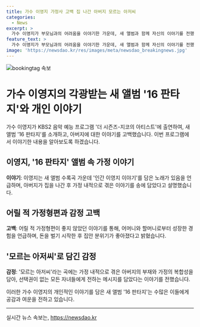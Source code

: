 ```yaml
---
title: 가수 이영지 가정사 고백 집 나간 아버지 모르는 아저씨
categories:
  - News
excerpt: >
  가수 이영지가 부모님과의 어려움을 이야기한 가운데, 새 앨범과 함께 자신의 이야기를 전했다. 그는 아버지가 집을 떠나 가정사에서 떠나있는 상황을 솔직하게 고백했으며, 새 앨범 수록곡 모르는 아저씨의 의미를 설명했다. 어릴 적 가난과 어려움을 겪었던 이야기를 통해, 자신의 이야기를 노래로 표현하며 뭉클한 감정을 전달했다. 이는 선택권이 없는 자녀들에게 전하는 메시지로도 이어졌다.
feature_text: >
  가수 이영지가 부모님과의 어려움을 이야기한 가운데, 새 앨범과 함께 자신의 이야기를 전했다. 그는 아버지가 집을 떠나 가정사에서 떠나있는 상황을 솔직하게 고백했으며, 새 앨범 수록곡 모르는 아저씨의 의미를 설명했다. 어릴 적 가난과 어려움을 겪었던 이야기를 통해, 자신의 이야기를 노래로 표현하며 뭉클한 감정을 전달했다. 이는 선택권이 없는 자녀들에게 전하는 메시지로도 이어졌다.
image: 'https://newsdao.kr/res/images/meta/newsdao_breakingnews.jpg'
---
```


<p><img src="https://newsdao.kr/res/images/meta/newsdao_breakingnews.jpg" alt="bookingtag 속보" /></p>

<h1>가수 이영지의 각광받는 새 앨범 '16 판타지'와 개인 이야기</h1>

<p data-ke-size="size16">가수 이영지가 KBS2 음악 예능 프로그램 '더 시즌즈-지코의 아티스트'에 출연하여, 새 앨범 '16 판타지'를 소개하고, 아버지에 대한 이야기를 고백했습니다. 이번 프로그램에서 이야기한 내용을 알아보도록 하겠습니다.</p>

<h2 data-ke-size="size26">이영지, '16 판타지' 앨범 속 가정 이야기</h2>

<p data-ke-size="size16"><b>이야기</b>: 이영지는 새 앨범 수록곡 가운데 '인간 이영지 이야기'를 담은 노래가 있음을 언급하며, 아버지가 집을 나간 후 가정 내적으로 겪은 이야기를 송에 담았다고 설명했습니다.</p>

<h2 data-ke-size="size26">어릴 적 가정형편과 감정 고백</h2>

<p data-ke-size="size16"><b>고백</b>: 어릴 적 가정형편이 좋지 않았던 이야기를 통해, 어머니와 할머니로부터 성장한 경험을 언급하며, 돈을 벌기 시작한 후 집안 분위기가 좋아졌다고 밝혔습니다.</p>

<h2 data-ke-size="size26">'모르는 아저씨'로 담긴 감정</h2>

<p data-ke-size="size16"><b>감정</b>: '모르는 아저씨'라는 곡에는 가정 내적으로 겪은 아버지의 부재와 가정의 복합성을 담아, 선택권이 없는 모든 자녀들에게 전하는 메시지를 담았다는 이야기를 전했습니다.</p>

<p data-ke-size="size16">이러한 가수 이영지의 개인적인 이야기를 담은 새 앨범 '16 판타지'는 수많은 이들에게 공감과 여운을 전하고 있습니다.</p>

<hr>
실시간 뉴스 속보는, <a href="https://newsdao.kr" rel="dofollow">https://newsdao.kr</a>


